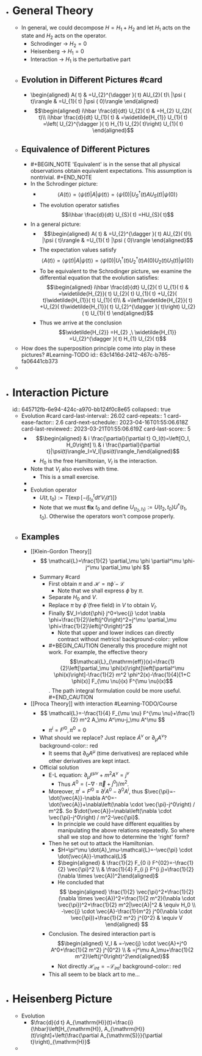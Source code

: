 - # General Theory
	- In general, we could decompose $H=H_1+H_2$ and let $H_1$ acts on the state and $H_2$ acts on the operator.
		- Schrodinger -> $H_2=0$
		- Heisenberg -> $H_1=0$
		- Interaction -> $H_1$ is the perturbative part
	- ## Evolution in Different Pictures #card
		- \begin{aligned}
		  A( t) & =U_{2}^{\dagger }( t) AU_{2}( t)\\
		  |\psi ( t)\rangle  & =U_{1}( t) |\psi ( 0)\rangle
		  \end{aligned}
		- $$\begin{aligned}
		  i\hbar \frac{d}{dt} U_{2}( t) & =H_{2} U_{2}( t)\\
		  i\hbar \frac{d}{dt} U_{1}( t) & =\widetilde{H_{1}} U_{1}( t) =\left( U_{2}^{\dagger }( t) H_{1} U_{2}( t)\right) U_{1}( t)
		  \end{aligned}$$
	- ## Equivalence of Different Pictures
		- #+BEGIN_NOTE
		  'Equivalent' is in the sense that all physical observations obtain equivalent expectations. 
		  This assumption is nontrivial.
		  #+END_NOTE
		- In the Schrodinger picture:
			- $$\langle A( t)\rangle =\langle \psi ( t) |A|\psi ( t)\rangle =\left\langle \psi ( 0) |U_{S}^{\dagger }( t) AU_{S}( t) |\psi ( 0)\right\rangle$$
			- The evolution operator satisfies
			  $$i\hbar \frac{d}{dt} U_{S}( t) =HU_{S}( t)$$
		- In a general picture:
			- $$\begin{aligned}
			  A( t) & =U_{2}^{\dagger }( t) AU_{2}( t)\\
			  |\psi ( t)\rangle  & =U_{1}( t) |\psi ( 0)\rangle
			  \end{aligned}$$
			- The expectation values satisfy
			  $$\langle A( t)\rangle =\langle \psi ( t) |A|\psi ( t)\rangle =\left\langle \psi ( 0) |U_{1}^{\dagger }( t) U_{2}^{\dagger }( t) A( 0) U_{2}( t) U_{1}( t) |\psi ( 0)\right\rangle $$
			- To be equivalent to the Schrodinger picture, we examine the differential equation that the evolution satisfies:
			  $$\begin{aligned}
			  i\hbar \frac{d}{dt} U_{2}( t) U_{1}( t) & =\widetilde{H_{2}}( t) U_{2}( t) U_{1}( t) +U_{2}( t)\widetilde{H_{1}}( t) U_{1}( t)\\
			   & =\left(\widetilde{H_{2}}( t) +U_{2}( t)\widetilde{H_{1}}( t) U_{2}^{\dagger }( t)\right) U_{2}( t) U_{1}( t)
			  \end{aligned}$$
			- Thus we arrive at the conclusion
			  $$\widetilde{H_{2}} =H_{2} ,\ \widetilde{H_{1}} =U_{2}^{\dagger }( t) H_{1} U_{2}( t)$$
	- How does the superposition principle come into play in these pictures? #Learning-TODO
	  id:: 63c1416d-2412-467c-b765-fa06441cb373
	-
- # Interaction Picture
  id:: 645712fb-6e94-424c-a970-bb124f0c8e65
  collapsed:: true
	- Evolution #card
	  card-last-interval:: 26.02
	  card-repeats:: 1
	  card-ease-factor:: 2.6
	  card-next-schedule:: 2023-04-16T01:55:06.618Z
	  card-last-reviewed:: 2023-03-21T01:55:06.619Z
	  card-last-score:: 5
		- $$\begin{aligned} & i \frac{\partial}{\partial t} O_I(t)=\left[O_I, H_0\right] \\ & i \frac{\partial}{\partial t}|\psi(t)\rangle_I=V_I|\psi(t)\rangle_I\end{aligned}$$
			- $H_0$ is the free Hamiltonian, $V_I$ is the interaction.
		- Note that $V_I$ also evolves with time.
			- This is a small exercise.
		-
		- Evolution operator
			- $U(t,t_0):=T\{\exp[-i\int^{t}_{t_0}dt' V_I(t')]\}$
			- Note that we must **fix** $t_0$ and define $U_(t_2,t_1):=U(t_2,t_0)U^\dag(t_1,t_0)$. Otherwise the operators won't compose properly.
	- ## Examples
		- [[Klein-Gordon Theory]]
			- $$
			  \mathcal{L}=\frac{1}{2} \partial_\mu \phi \partial^\mu \phi-j^\mu \partial_\mu \phi
			  $$
			- Summary #card
				- First obtain $\pi$ and $\mathcal H=\pi \dot{\phi}-\mathcal{L}$
					- Note that we shall express $\dot\phi$ by $\pi$.
				- Separate $H_0$ and $V$.
				- Replace $\pi$ by $\dot\phi$ (free field) in $V$ to obtain $V_I$.
				- Finally $V_I=\dot{\phi} j^0+\vec{j} \cdot \nabla \phi+\frac{1}{2}\left(j^0\right)^2=j^\mu \partial_\mu \phi+\frac{1}{2}\left(j^0\right)^2$
					- Note that upper and lower indices can directly contract without metrics!
					  background-color:: yellow
				- #+BEGIN_CAUTION
				  Generally this procedure might not work. For example, the effective theory $$\mathcal{L}_{\mathrm{eff}}(x)=\frac{1}{2}\left[\partial_\mu \phi(x)\right]\left[\partial^\mu \phi(x)\right]-\frac{1}{2} m^2 \phi^2(x)-\frac{1}{4}[1+C \phi(x)] F_{\mu \nu}(x) F^{\mu \nu}(x)$$.
				  The path integral formulation could be more useful.
				  #+END_CAUTION
		- [[Proca Theory]] with interaction #Learning-TODO/Course
			- $$
			  \mathcal{L}=-\frac{1}{4} F_{\mu \nu} F^{\mu \nu}+\frac{1}{2} m^2 A_\mu A^\mu-j_\mu A^\mu
			  $$
				- $\pi^i=F^{i 0}, \pi^0=0$
			- What should we replace? Just replace $\dot A^\nu$ or $\partial_{\mu} A^\nu$?
			  background-color:: red
				- It seems that $\partial_0 A^\mu$ (time derivatives) are replaced while other derivatives are kept intact.
			- Official solution
				- E-L equation: $\partial_\mu F^{\mu \nu}+m^2 A^\nu=j^\nu$
					- Thus $A^0=\left(-\nabla \cdot \vec{\pi}+j^0\right) / m^2$.
				- Moreover, $\pi^i=F^{i 0}\equiv\partial^iA^0-\partial^0A^i$, thus $\vec{\pi}=-\dot{\vec{A}}-\nabla A^0=-\dot{\vec{A}}+\nabla\left(\nabla \cdot \vec{\pi}-j^0\right) / m^2$.
				  So $\dot{\vec{A}}=\nabla\left(\nabla \cdot \vec{\pi}-j^0\right) / m^2-\vec{\pi}$.
					- In principle we could have different equalities by manipulating the above relations repeatedly. So where shall we stop and how to determine the 'right' form?
				- Then he set out to attack the Hamiltonian.
					- $H=\pi^\mu \dot{A}_\mu-\mathcal{L}=-\vec{\pi} \cdot \dot{\vec{A}}-\mathcal{L}$
					- $\begin{aligned} & \frac{1}{2} F_{0 i} F^{02}=-\frac{1}{2} \vec{\pi}^2 \\ & \frac{1}{4} F_{i j} F^{i j}=\frac{1}{2}(\nabla \times \vec{A})^2\end{aligned}$
					- He concluded that 
					  $$
					  \begin{aligned}
					  \frac{1}{2} \vec{\pi}^2+\frac{1}{2}(\nabla \times \vec{A})^2+\frac{1}{2 m^2}(\nabla \cdot \vec{\pi})^2+\frac{1}{2} m^2|\vec{A}|^2 & \equiv H_0 \\
					  -\vec{j} \cdot \vec{A}-\frac{1}{m^2} j^0(\nabla \cdot \vec{\pi})+\frac{1}{2 m^2} j^{0^2} & \equiv V
					  \end{aligned}
					  $$
				- Conclusion. The desired interaction part is
				  $$\begin{aligned} V_I & =-\vec{j} \cdot \vec{A}+j^0 A^0+\frac{1}{2 m^2} j^{0^2} \\ & =j^\mu A_\mu+\frac{1}{2 m^2}\left(j^0\right)^2\end{aligned}$$
					- Not directly $\mathcal H_{int}=-\mathcal L_{int}$!
					  background-color:: red
				- This all seem to be black art to me...
- # Heisenberg Picture
	- Evolution
		- $\frac{d}{d t} A_{\mathrm{H}}(t)=\frac{i}{\hbar}\left[H_{\mathrm{H}}, A_{\mathrm{H}}(t)\right]+\left(\frac{\partial A_{\mathrm{S}}}{\partial t}\right)_{\mathrm{H}}$
	-